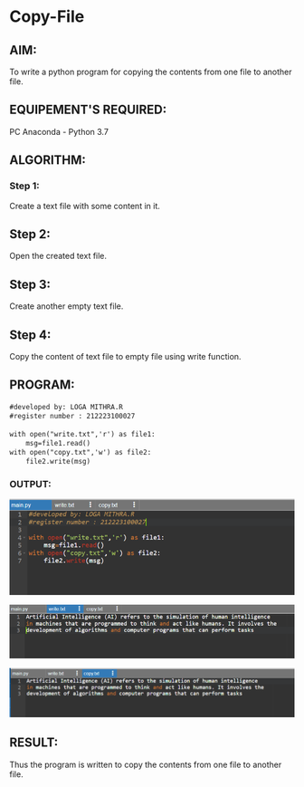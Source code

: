 # Copy-File
## AIM:
To write a python program for copying the contents from one file to another file.
## EQUIPEMENT'S REQUIRED: 
PC
Anaconda - Python 3.7
## ALGORITHM: 
### Step 1:
Create a text file with some content in it.
## Step 2:
Open the created text file.
## Step 3:
Create another empty text file.
## Step 4:
Copy the content of text file to empty file using write function.
## PROGRAM:
```
#developed by: LOGA MITHRA.R
#register number : 212223100027

with open("write.txt",'r') as file1:
    msg=file1.read()
with open("copy.txt",'w') as file2:
    file2.write(msg)
```
### OUTPUT:
![output](/img%201.png)

![output](/img%202.png)

![output](/img%203.png)

## RESULT:
Thus the program is written to copy the contents from one file to another file.
